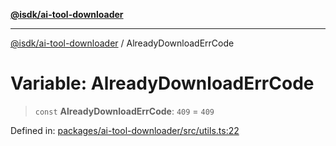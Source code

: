 [**@isdk/ai-tool-downloader**](../README.md)

***

[@isdk/ai-tool-downloader](../globals.md) / AlreadyDownloadErrCode

# Variable: AlreadyDownloadErrCode

> `const` **AlreadyDownloadErrCode**: `409` = `409`

Defined in: [packages/ai-tool-downloader/src/utils.ts:22](https://github.com/isdk/ai-tool-download.js/blob/9e1990e4a372ec30be96b98684d0c457e02ab7f5/src/utils.ts#L22)
